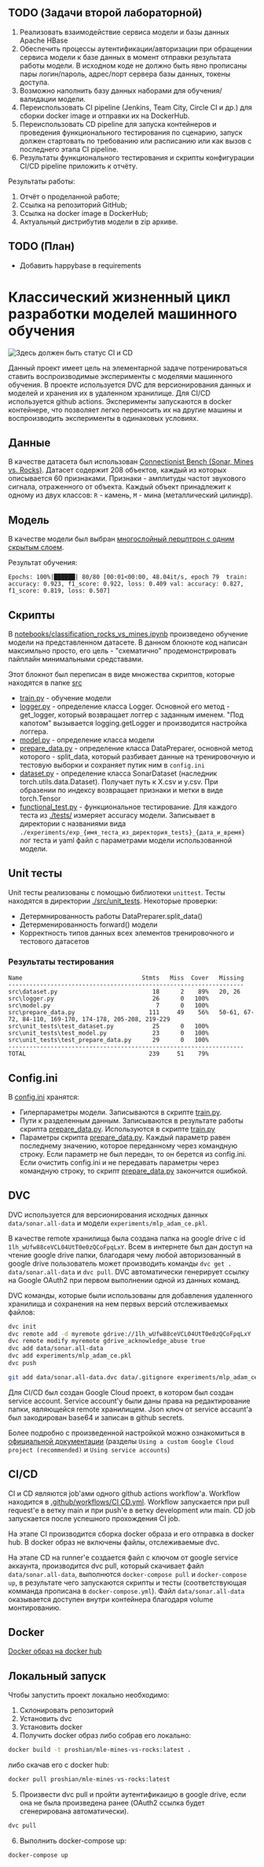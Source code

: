 ## TODO (Задачи второй лабораторной)

1. Реализовать взаимодействие сервиса модели и базы данных Apache HBase
2. Обеспечить процессы аутентификации/авторизации при обращении
сервиса модели к базе данных в момент отправки результата работы
модели. В исходном коде не должно быть явно прописаны пары
логин/пароль, адрес/порт сервера базы данных, токены доступа.
3. Возможно наполнить базу данных наборами для обучения/валидации
модели.
4. Переиспользовать CI pipeline (Jenkins, Team City, Circle CI и др.) для
сборки docker image и отправки их на DockerHub.
5. Переиспользовать CD pipeline для запуска контейнеров и проведения
функционального тестирования по сценарию, запуск должен стартовать
по требованию или расписанию или как вызов с последнего этапа CI
pipeline.
6. Результаты функционального тестирования и скрипты конфигурации
CI/CD pipeline приложить к отчёту.

Результаты работы:
1. Отчёт о проделанной работе;
2. Ссылка на репозиторий GitHub;
3. Ссылка на docker image в DockerHub;
4. Актуальный дистрибутив модели в zip архиве.

## TODO (План)
* Добавить happybase в requirements

# Классический жизненный цикл разработки моделей машинного обучения

![Здесь должен быть статус CI и CD](https://github.com/proshian/big-data-infrastructure-lab-2/actions/workflows/CI%20CD.yml/badge.svg)

Данный проект имеет цель на элементарной задаче потренироваться ставить воспроизводимые эксперименты с моделями машинного обучения. В проекте используется DVC для версионирования данных и моделей и хранения их в удаленном хранилище. Для CI/CD используется github actions. Эксперименты запускаются в docker контейнере, что позволяет легко переносить их на другие машины и воспроизводить эксперименты в одинаковых условиях.

## Данные

В качестве датасета был использован [Connectionist Bench (Sonar, Mines vs. Rocks)](https://archive.ics.uci.edu/dataset/151/connectionist+bench+sonar+mines+vs+rocks). Датасет содержит 208 объектов, каждый из которых описывается 60 признаками. Признаки - амплитуды частот звукового сигнала, отраженного от объекта. Каждый объект принадлежит к одному из двух классов: `R` - камень, `M` - мина (металлический цилиндр).

## Модель

В качестве модели был выбран [многослойный перцптрон с одним скрытым слоем](./src/model.py).

Результат обучения:
```
Epochs: 100%|██████| 80/80 [00:01<00:00, 48.04it/s, epoch 79  train: accuracy: 0.923, f1_score: 0.922, loss: 0.409 val: accuracy: 0.827, f1_score: 0.819, loss: 0.507]
```

## Скрипты

В [notebooks/classification_rocks_vs_mines.ipynb](./notebooks/classification_rocks_vs_mines.ipynb) произведено обучение модели на представленном датасете. В данном блокноте код написан максимльно просто, его цель - "схематично" продемонстрировать пайплайн минимальными средставами. 

Этот блокнот был переписан в виде множества скриптов, которые находятся в папке [src](./src)

* [train.py](./src/train.py) - обучение модели
* [logger.py](./src/logger.py) - определение класса Logger. Основной его метод - get_logger, который возвращает логгер с заданным именем. "Под капотом" вызывается logging.getLogger и производится настройка логгера.
* [model.py](./src/model.py) - определение класса модели
* [prepare_data.py](./src/prepare_data.py) - определение класса DataPreparer, основной метод которого - split_data, который разбивает данные на тренировочную и тестовую выборки и сохраняет путик ним в `config.ini`
* [dataset.py](./src/dataset.py) - определение класса SonarDataset (наследник torch.utils.data.Dataset). Получает путь к X.csv и y.csv. При образении по индексу возвращает признаки и метки в виде torch.Tensor
* [functional_test.py](./src/functional_test.py) - функциональное тестирование. Для каждого теста из [./tests/](./tests/) измеряет accuracy модели. Записывает в директории с названиями вида `./experiments/exp_{имя_теста_из_директория_tests}_{дата_и_время}` лог теста и yaml файл с параметрами модели использованной модели.

## Unit тесты

Unit тесты реализованы с помощью библиотеки `unittest`. Тесты находятся в директории [./src/unit_tests](./src/unit_tests). Некоторые проверки:

* Детермнированность работы DataPreparer.split_data()
* Детерменированность forward() модели 
* Корректность типов данных всех элементов тренировочного и тестового датасетов

### Результаты тестирования

```
Name                                  Stmts   Miss  Cover   Missing
-------------------------------------------------------------------
src\dataset.py                           18      2    89%   20, 26
src\logger.py                            26      0   100%
src\model.py                              7      0   100%
src\prepare_data.py                     111     49    56%   50-61, 67-72, 84-110, 169-170, 174-178, 205-208, 219-229
src\unit_tests\test_dataset.py           25      0   100%
src\unit_tests\test_model.py             23      0   100%
src\unit_tests\test_prepare_data.py      29      0   100%
-------------------------------------------------------------------
TOTAL                                   239     51    79%
```


## Config.ini

В [config.ini](./config.ini) хранятся:
* Гиперпараметры модели. Записываются в скрипте [train.py](./src/train.py).
* Пути к разделенным данным. Записываются в результате работы скрипта [prepare_data.py](./src/prepare_data.py). Используются в скрипте [train.py](./src/train.py)
* Параметры скрипта [prepare_data.py](./src/prepare_data.py). Каждый параметр равен последнему значению, которое переданному через командную строку. Если параметр не был передан, то он берется из config.ini. Если очистить config.ini и не передавать параметры через командную строку, то скрипт [prepare_data.py](./src/prepare_data.py) закончится ошибкой.


## DVC

DVC используется для версионирования исходных данных `data/sonar.all-data` и модели `experiments/mlp_adam_ce.pkl`.

В качестве remote хранилища была создана папка на google drive с id `1lh_wUfw88ceVCL04UtT0e0zQCoFpqLxY`. Всем в интернете был дан доступ на чтение google drive папки, благодаря чему любой авторизованный в google drive пользователь может производить команды `dvc get . data/sonar.all-data` и `dvc pull`. DVC автоматически генерирует ссылку на Google OAuth2 при первом выполнении одной из данных команд. 

DVC команды, которые были использованы для добавления удаленного хранилища и сохранения на нем первых версий отслеживаемых файлов:

```bash
dvc init
dvc remote add -d myremote gdrive://1lh_wUfw88ceVCL04UtT0e0zQCoFpqLxY
dvc remote modify myremote gdrive_acknowledge_abuse true
dvc add data/sonar.all-data
dvc add experiments/mlp_adam_ce.pkl
dvc push

git add data/sonar.all-data.dvc data/.gitignore experiments/mlp_adam_ce.pkl experiments/.gitignore
```

Для CI/CD был создан Google Cloud проект, в котором был создан service account. Service account'у были даны права на редактирование папки, являющейся remote хранилищем. Json ключ от service accaunt'а был закодирован base64 и записан в github secrets.

Более подробно с произведенной настройкой можно ознакомиться в [официальной документации](https://dvc.org/doc/user-guide/data-management/remote-storage/google-drive) (разделы `Using a custom Google Cloud project (recommended)` и `Using service accounts`)


## CI/CD

CI и CD являются job'ами одного github actions workflow'а. Workflow находится в [.github/workflows/CI CD.yml](./.github/workflows/CI%20CD.yml). Workflow запускается при pull request'е в ветку main и при push'е в ветку development или main. CD job запускается после успешного прохождения CI job.

На этапе CI производится сборка docker образа и его отправка в docker hub. В docker образ не включены файлы, отслеживаемые dvc.

На этапе CD на runner'е создается файл с ключом от google service аккаунта, производится dvc pull, который скачивает файл `data/sonar.all-data`, выполнются `docker-compose pull` и `docker-compose up`, в результате чего запускаются скрипты и тесты (соответствующая комманда прописана в `docker-compose.yml`). Файл `data/sonar.all-data` оказывается доступен внутри контейнера благодаря volume монтированию.


## Docker
[Docker образ на docker hub](https://hub.docker.com/r/proshian/mle-mines-vs-rocks/tags)


## Локальный запуск

Чтобы запустить проект локально необходимо:

1. Склонировать репозиторий
2. Установить dvc
3. Установить docker
4. Получить docker образ либо собрав его локально:

```bash
docker build -t proshian/mle-mines-vs-rocks:latest .
```
либо скачав его с docker hub:
```bash
docker pull proshian/mle-mines-vs-rocks:latest
```
5. Произвести dvс pull и пройти аутентификаицю в google drive, если она не была произведена ранее (OAuth2 ссылка будет сгенерирована автоматически).
```bash
dvc pull
```
6. Выполнить docker-compose up:
```bash
docker-compose up
```